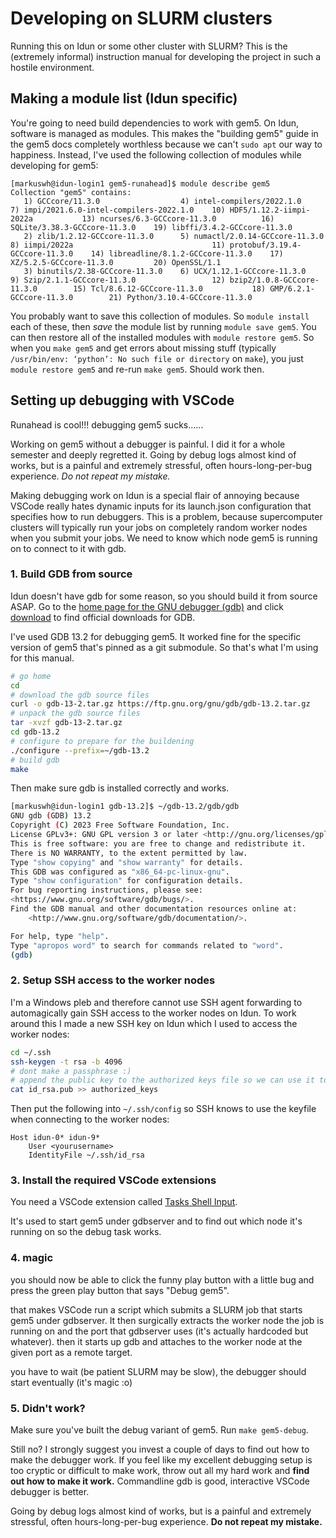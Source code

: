 # Developing on SLURM clusters

Running this on Idun or some other cluster with SLURM? This is the (extremely informal) instruction
manual for developing the project in such a hostile environment.

## Making a module list (Idun specific)

You're going to need build dependencies to work with gem5. On Idun, software is managed as modules.
This makes the "building gem5" guide in the gem5 docs completely worthless because we can't `sudo apt`
our way to happiness. Instead, I've used the following collection of modules while developing for gem5:

```
[markuswh@idun-login1 gem5-runahead]$ module describe gem5
Collection "gem5" contains: 
   1) GCCcore/11.3.0                  4) intel-compilers/2022.1.0         7) impi/2021.6.0-intel-compilers-2022.1.0    10) HDF5/1.12.2-iimpi-2022a           13) ncurses/6.3-GCCcore-11.3.0          16) SQLite/3.38.3-GCCcore-11.3.0    19) libffi/3.4.2-GCCcore-11.3.0
   2) zlib/1.2.12-GCCcore-11.3.0      5) numactl/2.0.14-GCCcore-11.3.0    8) iimpi/2022a                               11) protobuf/3.19.4-GCCcore-11.3.0    14) libreadline/8.1.2-GCCcore-11.3.0    17) XZ/5.2.5-GCCcore-11.3.0         20) OpenSSL/1.1
   3) binutils/2.38-GCCcore-11.3.0    6) UCX/1.12.1-GCCcore-11.3.0        9) Szip/2.1.1-GCCcore-11.3.0                 12) bzip2/1.0.8-GCCcore-11.3.0        15) Tcl/8.6.12-GCCcore-11.3.0           18) GMP/6.2.1-GCCcore-11.3.0        21) Python/3.10.4-GCCcore-11.3.0
```

You probably want to save this collection of modules. So `module install` each of these, then *save*
the module list by running `module save gem5`. You can then restore all of the installed modules with
`module restore gem5`. So when you `make gem5` and get errors about missing stuff (typically
`/usr/bin/env: ‘python’: No such file or directory` on `make`), you just `module restore gem5`
and re-run `make gem5`. Should work then.

## Setting up debugging with VSCode

Runahead is cool!!! debugging gem5 sucks......

Working on gem5 without a debugger is painful. I did it for a whole semester and deeply regretted it.
Going by debug logs almost kind of works, but is a painful and extremely stressful,
often hours-long-per-bug experience. *Do not repeat my mistake.*

Making debugging work on Idun is a special flair of annoying because VSCode really hates dynamic inputs
for its launch.json configuration that specifies how to run debuggers. This is a problem, because
supercomputer clusters will typically run your jobs on completely random worker nodes when you submit
your jobs. We need to know which node gem5 is running on to connect to it with gdb.

### 1. Build GDB from source

Idun doesn't have gdb for some reason, so you should build it from source ASAP.
Go to the [home page for the GNU debugger (gdb)](https://www.sourceware.org/gdb/) and click
[download](https://www.sourceware.org/gdb/download/) to find official downloads for GDB.

I've used GDB 13.2 for debugging gem5. It worked fine for the specific version of gem5 that's pinned
as a git submodule. So that's what I'm using for this manual.

```bash
# go home
cd
# download the gdb source files
curl -o gdb-13-2.tar.gz https://ftp.gnu.org/gnu/gdb/gdb-13.2.tar.gz
# unpack the gdb source files
tar -xvzf gdb-13-2.tar.gz
cd gdb-13.2
# configure to prepare for the buildening
./configure --prefix=~/gdb-13.2
# build gdb
make
```

Then make sure gdb is installed correctly and works.

```bash
[markuswh@idun-login1 gdb-13.2]$ ~/gdb-13.2/gdb/gdb
GNU gdb (GDB) 13.2
Copyright (C) 2023 Free Software Foundation, Inc.
License GPLv3+: GNU GPL version 3 or later <http://gnu.org/licenses/gpl.html>
This is free software: you are free to change and redistribute it.
There is NO WARRANTY, to the extent permitted by law.
Type "show copying" and "show warranty" for details.
This GDB was configured as "x86_64-pc-linux-gnu".
Type "show configuration" for configuration details.
For bug reporting instructions, please see:
<https://www.gnu.org/software/gdb/bugs/>.
Find the GDB manual and other documentation resources online at:
    <http://www.gnu.org/software/gdb/documentation/>.

For help, type "help".
Type "apropos word" to search for commands related to "word".
(gdb)
```

### 2. Setup SSH access to the worker nodes

I'm a Windows pleb and therefore cannot use SSH agent forwarding to automagically gain SSH access to
the worker nodes on Idun. To work around this I made a new SSH key on Idun which I used to access
the worker nodes:

```bash
cd ~/.ssh
ssh-keygen -t rsa -b 4096
# dont make a passphrase :)
# append the public key to the authorized keys file so we can use it to connect to cluster machines
cat id_rsa.pub >> authorized_keys
```

Then put the following into `~/.ssh/config` so SSH knows to use the keyfile when connecting to
the worker nodes:

```plaintext
Host idun-0* idun-9*
    User <yourusername>
    IdentityFile ~/.ssh/id_rsa
```

### 3. Install the required VSCode extensions

You need a VSCode extension called
[Tasks Shell Input](https://marketplace.visualstudio.com/items?itemName=augustocdias.tasks-shell-input).

It's used to start gem5 under gdbserver and to find out which node it's running on so the debug task works.

### 4. magic

you should now be able to click the funny play button with a little bug and press the green play button
that says "Debug gem5".

that makes VSCode run a script which submits a SLURM job that starts gem5 under gdbserver. It then
surgically extracts the worker node the job is running on and the port that gdbserver uses (it's
actually hardcoded but whatever). then it starts up gdb and attaches to the worker node at the
given port as a remote target.

you have to wait (be patient SLURM may be slow), the debugger should start eventually (it's magic :o)

### 5. Didn't work?

Make sure you've built the debug variant of gem5. Run `make gem5-debug`.

Still no? I strongly suggest you invest a couple of days to find out how to make the debugger work.
If you feel like my excellent debugging setup is too cryptic or difficult to make work,
throw out all my hard work and **find out how to make it work.** Commandline gdb is good,
interactive VSCode debugger is better.

Going by debug logs almost kind of works, but is a painful and extremely stressful,
often hours-long-per-bug experience. **Do not repeat my mistake.**

